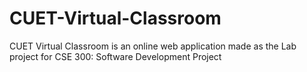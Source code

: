 # CUET-Virtual-Classroom
CUET Virtual Classroom is an online web application made as the Lab project for CSE 300: Software Development Project
